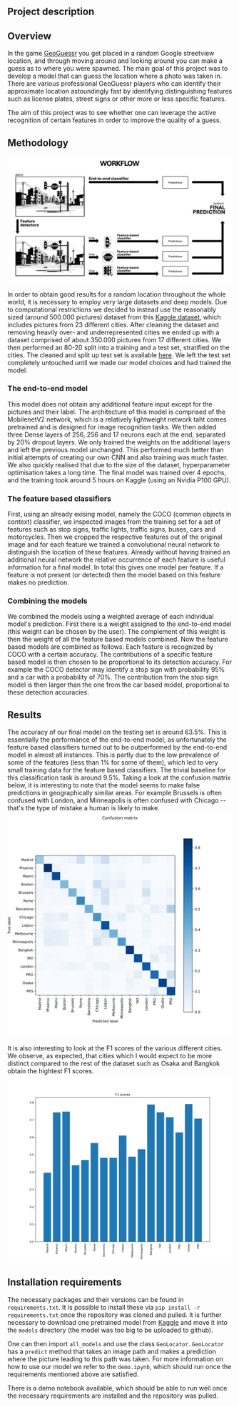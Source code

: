 ## Project description

## Overview
In the game [GeoGuessr](https://www.geoguessr.com) you get placed in a random Google streetview location, and through moving around and looking around you can make a guess as to where you were spawned. The main goal of this project was to develop a model that can guess the location where a photo was taken in. There are various professional GeoGuessr players who can identify their approximate location astoundingly fast by identifying distinguishing features such as license plates, street signs or other more or less specific features.

The aim of this project was to see whether one can leverage the active recognition of certain features in order to improve the quality of a guess.

## Methodology

![Workflow](./readme_images/workflow.jpg)

In order to obtain good results for a random location throughout the whole world, it is necessary to employ very large datasets and deep models. Due to computational restrictions we decided to instead use the reasonably sized (around 500.000 pictures) dataset from this [Kaggle dataset](https://www.kaggle.com/datasets/amaralibey/gsv-cities), which includes pictures from 23 different cities. After cleaning the dataset and removing heavily over- and underrepresented cities we ended up with a dataset comprised of about 350.000 pictures from 17 different cities. We then performed an 80-20 split into a training and a test set, stratified on the cities. The cleaned and split up test set is available [here](https://www.kaggle.com/datasets/bezemekz/gsv-cities-cleaned-normalized-train-test). We left the test set completely untouched until we made our model choices and had trained the model.

### The end-to-end model
This model does not obtain any additional feature input except for the pictures and their label. The architecture of this model is comprised of the MobilenetV2 network, which is a relatively lightweight network taht comes pretrained and is designed for image recognition tasks. We then added three Dense layers of 256, 256 and 17 neurons each at the end, separated by 20% dropout layers. We only trained the weights on the additional layers and left the previous model unchanged. This performed much better than initial attempts of creating our own CNN and also training was much faster. We also quickly realised that due to the size of the dataset, hyperparameter optimisation takes a long time. The final model was trained over 4 epochs, and the training took around 5 hours on Kaggle (using an Nvidia P100 GPU).

### The feature based classifiers
First, using an already exising model, namely the COCO (common objects in context) classifier, we inspected images from the training set for a set of features such as stop signs, traffic lights, traffic signs, buses, cars and motorcycles. Then we cropped the respective features out of the original image and for each feature we trained a convolutional neural network to distinguish the location of these features. Already without having trained an additional neural network the relative occurrence of each feature is useful information for a final model. In total this gives one model per feature. If a feature is not present (or detected) then the model based on this feature makes no prediction.

### Combining the models
We combined the models using a weighted average of each individual model's prediction. First there is a weight assigned to the end-to-end model (this weight can be chosen by the user). The complement of this weight is then the weight of all the feature based models combined. Now the feature based models are combined as follows: Each feature is recognized by COCO with a certain accuracy. The contributions of a specific feature based model is then chosen to be proportional to its detection accuracy. For example the COCO detector may identify a stop sign with probability 95% and a car with a probability of 70%. The contribution from the stop sign model is then larger than the one from the car based model, proportional to these detection accuracies.

## Results
The accuracy of our final model on the testing set is around 63.5%. This is essentially the performance of the end-to-end model, as unfortunately the feature based classifiers turned out to be outperformed by the end-to-end model in almost all instances. This is partly due to the low prevalence of some of the features (less than 1% for some of them), which led to very small training data for the feature based classifiers. The trivial baseline for this classification task is around 9.5%. Taking a look at the confusion matrix below, it is interesting to note that the model seems to make false predictions in geographically similar areas. For example Brussels is often confused with London, and Minneapolis is often confused with Chicago -- that's the type of mistake a human is likely to make. ![Confusion matrix](./readme_images/confusion_matrix_test_setjpg.jpg)

It is also interesting to look at the F1 scores of the various different cities. We observe, as expected, that cities which I would expect to be more distinct compared to the rest of the dataset such as Osaka and Bangkok obtain the hightest F1 scores. ![F1](./readme_images/f1_score_bvlue-4.jpg)

## Installation requirements
The necessary packages and their versions can be found in `requirements.txt`. It is possible to install these via `pip install -r requirements.txt` once the repository was cloned and pulled. It is further necessary to download one pretrained model from [Kaggle](https://www.kaggle.com/datasets/bezemekz/traffic-sign-detection-with-faster-r-cnn-pkl) and move it into the `models` directory (the model was too big to be uploaded to github).

One can then import `all_models` and use the class `GeoLocator`. `GeoLocator` has a `predict` method that takes an image path and makes a prediction where the picture leading to this path was taken. For more information on how to use our model we refer to the `demo.ipynb`, which should run once the requirements mentioned above are satisfied.


There is a demo notebook available, which should be able to run well once the necessary requirements are installed and the repository was pulled. 


